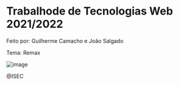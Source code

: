 # Trabalhode de Tecnologias Web 2021/2022

Feito por: Guilherme Camacho e João Salgado

Tema: Remax

![image](https://doit.pt/wp-content/uploads/2020/03/remax-1-1024x577.jpg)

@ISEC
